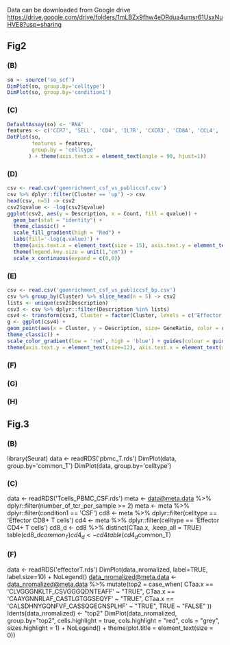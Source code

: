 Data can be downloaded from Google drive https://drive.google.com/drive/folders/1mLBZx9fhw4eDRdua4umsr61UsxNuHVE8?usp=sharing

## Fig2
### (B)
```R
so <- source('so_scf')
DimPlot(so, group.by='celltype')
DimPlot(so, group.by='condition1')
```
### (C)
```R
DefaultAssay(so) <- 'RNA'
features <- c('CCR7', 'SELL', 'CD4', 'IL7R', 'CXCR3', 'CD8A', 'CCL4', 'GNLY', 'KLRD1', 'CD79A', 'CD40', 'S100A9', 'FCN1', 'FCGR2A', 'C1QC', 'LILRA4', 'DERL3')
DotPlot(so,
        features = features,
        group.by = 'celltype'
       ) + theme(axis.text.x = element_text(angle = 90, hjust=1)) 
```
### (D)
```R
csv <- read.csv('goenrichment_csf_vs_publiccsf.csv')
csv %>% dplyr::filter(Cluster == 'up') -> csv
head(csv, n=5) -> csv2
csv2$qvalue <- -log(csv2$qvalue)
ggplot(csv2, aes(y = Description, x = Count, fill = qvalue)) +
  geom_bar(stat = "identity") + 
  theme_classic() + 
  scale_fill_gradient(high = "Red") + 
  labs(fill='-log(q.value)') + 
  theme(axis.text.x = element_text(size = 15), axis.text.y = element_text(size = 15), axis.title.y = element_blank()) + 
  theme(legend.key.size = unit(1,"cm")) + 
  scale_x_continuous(expand = c(0,0))
```
### (E)
```R
csv <- read.csv('goenrichment_csf_vs_publiccsf_bp.csv')
csv %>% group_by(Cluster) %>% slice_head(n = 5) -> csv2
lists <- unique(csv2$Description)
csv3 <- csv %>% dplyr::filter(Description %in% lists)
csv4 <- transform(csv3, Cluster = factor(Cluster, levels = c("Effector CD8+ T cells", "Effector CD4+ T cells", "Naive CD4+ T cells", "Myeloid Dendritic cells")))
g <- ggplot(csv4) + 
geom_point(aes(x = Cluster, y = Description, size= GeneRatio, color = qvalue)) + 
theme_classic() + 
scale_color_gradient(low = 'red', high = 'blue') + guides(colour = guide_colourbar(reverse = TRUE)) +
theme(axis.text.y = element_text(size=12), axis.text.x = element_text(size=12), axis.title = element_blank())
```
### (F)
### (G)
### (H)
## Fig.3
### (B)
library(Seurat)
data <- readRDS('pbmc_T.rds')
DimPlot(data, group.by='common_T')
DimPlot(data, group.by='celltype')
### (C)
data <- readRDS('Tcells_PBMC_CSF.rds')
meta <- data@meta.data %>% dplyr::filter(number_of_tcr_per_sample >= 2)
meta <- meta %>% dplyr::filter(condition1 == 'CSF')
cd8 <- meta %>% dplyr::filter(celltype == 'Effector CD8+ T cells')
cd4 <- meta %>% dplyr::filter(celltype == 'Effector CD4+ T cells')
cd8_d <- cd8 %>% distinct(CTaa.x, .keep_all = TRUE)
table(cd8_d$common_T)
cd4_d <- cd4 %>% distinct(CTaa.x, .keep_all = TRUE)
table(cd4_d$common_T)
### (F)
data <- readRDS('effectorT.rds')
DimPlot(data_nromalized, label=TRUE, label.size=10) + NoLegend()
data_nromalized@meta.data <- data_nromalized@meta.data %>% mutate(top2 = case_when(
    CTaa.x == 'CLVGGGNKLTF_CSVGGGQDNTEAFF' ~ "TRUE",
    CTaa.x == 'CAAYGNNRLAF_CASTLGTGGSEQYF' ~ "TRUE",
    CTaa.x == 'CALSDHNYGQNFVF_CASSQGEGNSPLHF' ~ "TRUE",
    TRUE ~ "FALSE"
))
Idents(data_nromalized) <- "top2"
DimPlot(data_nromalized, group.by="top2", cells.highlight = true, cols.highlight = "red", cols = "grey", sizes.highlight = 1) + NoLegend() + theme(plot.title = element_text(size = 0))
